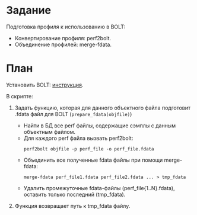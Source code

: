 # Задание
Подготовка профиля к использованию в BOLT:
- Конвертирование профиля: perf2bolt.
- Объединение профилей: merge-fdata.
# План
Установить BOLT: [инструкция](https://github.com/llvm/llvm-project/tree/main/bolt#manual-build).

В скрипте:
1. Задать функцию, которая для данного объектного файла подготовит .fdata файл
    для BOLT (`prepare_fdata(objfile)`)
    - Найти в БД все perf файлы, содержащие сэмплы с данным объектным файлом.
    - Для каждого perf файла вызвать perf2bolt:
        ```
        perf2bolt objfile -p perf_file -o perf_file.fdata
        ```
    - Объединить все полученные fdata файлы при помощи merge-fdata:
        ```
        merge-fdata perf_file1.fdata perf_file2.fdata ... > tmp_fdata
        ```
    - Удалить промежуточные fdata-файлы (perf_file{1..N}.fdata), оставить только последний (tmp_fdata).
        
2. Функция возвращает путь к tmp_fdata файлу.
